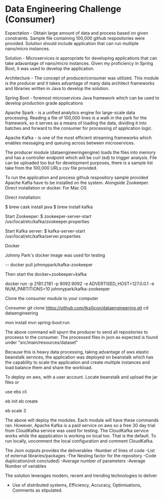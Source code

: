 # Data Engineering Challenge (Consumer)

Expectation - Obtain large amount of data and process based on given constraints. Sample file containing 100,000 github respositories were provided. Solution should include application that can run multiple nano/micro instances.

Solution - Microservices is appropriate for developing applications that can take adavantage of nano/micro instances. Given my proficiency in Spring Boot, it was used to develop the application. 

Architecture - The concept of producer/consumer was utilized. This module is the producer and it takes advantage of many data architect frameworks and libraries written in Java to develop the solution. 

Spring Boot - foremost microservices Java framework which can be used to develop production grade applications

Apache Spark - is a unified analytics engine for large-scale data processing. Reading a file of 100,000 lines is a walk in the park for the framework, so it serves as a means of loading the data, dividing it into batches and forward to the consumer for processing of application logic.

Apache Kafka - is one of the most efficient streaming frameworks which enables messaging and queuing across between microservices. 

The producer module (dataengineeringengine) loads the files into memory and has a controller endpoint which will be curl (ed) to trigger analysis. File can be uploaded too but for development purposes, there is a sample list take from the 100,000 URLs csv file provided.

To run the application and process github respository sample provided Apache Kafta have to be installed on the system.  Alongside Zookeeper. Direct installation or docker. For Mac OS

Direct installation:

$ brew cask install java
$ brew install kafka

Start Zookeeper:
$ zookeeper-server-start /usr/local/etc/kafka/zookeeper.properties

Start Kafka server:
$ kafka-server-start /usr/local/etc/kafka/server.properties

Docker

Johnny Park's docker image was used for testing

-- docker pull johnnypark/kafka-zookeeper

Then start the docker+zookeeper+kafka

docker run -p 2181:2181 -p 9092:9092 -e ADVERTISED_HOST=127.0.0.1  -e NUM_PARTITIONS=10 johnnypark/kafka-zookeeper

Clone the consumer module to your computer

Consumer
git clone https://github.com/tksilicon/dataengineering.git
cd  dataengineering

mvn install
mvn spring-boot:run

The above command will spurn the producer to send all repositories to proceess to the consumer. The processed files in json as expected is found under "src/main/resources/dataset"

Because this is heavy data processing, taking advantage of aws elastic beanstalk services, the application was deployed on beanstalk which has the capability to scale the application and create multiple instances and load balance them and share the workload.

To deploy on aws, with a user account. Locate beanstalk and upload the jar files or 


use ebs cli

eb init
eb create 

eb scale 3 

The above will deploy the modules. Each module will have these commands ran. However, Apache Kafka is a paid service on aws so a free 30 day trial from CloudKafka service was used for testing. The CloudKafka service works while the appplication is working on local too. That is the default. To run locally, uncomment the local configuration and comment CloudKafka. 

The Json outputs provides the deliverables
-Number of lines of code 
-List of external libraries/packages
-The Nesting factor for the repository
-Code duplication(not concluded)
-Average number of parameters 
-Average Number of variables

The solution leverages modern, recent and trending technologies to deliver
- Use of distributed systems, Efficiency, Accuracy, Optimisations, Comments as stipulated.



